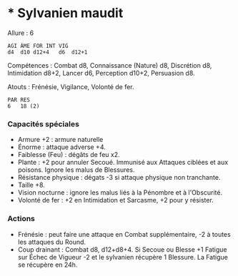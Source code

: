 # * Sylvanien maudit

Allure : 6

	AGI	ÂME	FOR	INT	VIG
	d4	d10	d12+4	d6	d12+1

Compétences : Combat d8, Connaissance (Nature) d8, Discrétion d8, Intimidation d8+2, Lancer d6, Perception d10+2, Persuasion d8.

Atouts : Frénésie, Vigilance, Volonté de fer.

	PAR	RES
	6	18 (2)

### Capacités spéciales
- Armure +2 : armure naturelle
- Énorme : attaque adverse +4.
- Faiblesse (Feu) : dégâts de feu x2.
- Plante : +2 pour annuler Secoué. Immunisé aux Attaques ciblées et aux poisons. Ignore les malus de Blessures.
- Résistance physique : dégats -3 si attaque physique non tranchante.
- Taille +8.
- Vision nocturne : ignore les malus liés à la Pénombre et à l'Obscurité.
- Volonté de fer : +2 en Intimidation et Sarcasme, +2 pour y résister.

### Actions
- Frénésie : peut faire une attaque en Combat supplémentaire, -2 à toutes les attaques du Round.
- Coup drainant : Combat d8, d12+d8+4. Si Secoue ou Blesse +1 Fatigue sur Échec de Vigueur -2 et le sylvanien récupère 1 Blessure. La Fatigue se récupère en 24h.

